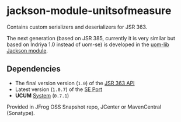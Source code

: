 jackson-module-unitsofmeasure
=============================

Contains custom serializers and deserializers for JSR 363.

The next generation (based on JSR 385, currently it is very similar but based on Indriya 1.0 instead of uom-se) is developed in the [uom-lib Jackson module](https://github.com/unitsofmeasurement/uom-lib/tree/master/jackson).

Dependencies
------------

 * The final version version (`1.0`) of the [JSR 363 API](../../../unit-api) 
 * Latest version (`1.0.7`) of the [SE Port](../../../uom-se)
 * **UCUM** [System](../../../uom-systems) (`0.7.1`)

Provided in JFrog OSS Snapshot repo, JCenter or MavenCentral (Sonatype).
